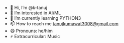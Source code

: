 - 👋 Hi, I’m @k-tanuj
- 👀 I’m interested in AI/ML
- 🌱 I’m currently learning PYTHON3
- 📫 How to reach me tanujkumawat3008@gmail.com
- 😄 Pronouns: he/him
- ⚡ Extracurricular: Music 

<!---
k-tanuj/k-tanuj is a ✨ special ✨ repository because its `README.md` (this file) appears on your GitHub profile.
You can click the Preview link to take a look at your changes.
--->
